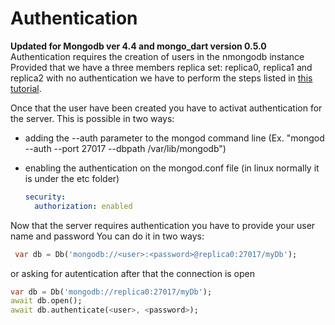 
# Authentication

**Updated for Mongodb ver 4.4 and mongo_dart version 0.5.0**
Authentication requires the creation of users in the nmongodb instance
Provided that we have a three members replica set: replica0, replica1 and replica2 with
no authentication we have to perform the steps listed in [this tutorial](https://docs.mongodb.com/manual/tutorial/enable-authentication/).

Once that the user have been created you have to activat authentication for the server.
This is possible in two ways:

- adding the --auth parameter to the mongod command line (Ex. "mongod --auth --port 27017 --dbpath /var/lib/mongodb")
- enabling the authentication on the mongod.conf file (in linux normally it is under the etc folder)

  ```yaml
  security:
    authorization: enabled
  ```

Now that the server requires authentication you have to provide your user name and password
You can do it in two ways:

```dart
 var db = Db('mongodb://<user>:<password>@replica0:27017/myDb');
```

or asking for autentication after that the connection is open

```dart
var db = Db('mongodb://replica0:27017/myDb');
await db.open();
await db.authenticate(<user>, <password>);
```
